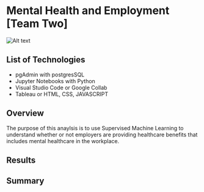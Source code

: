 # Mental Health and Employment [Team Two]

![Alt text](../../poster-1-814x445.png)

## List of Technologies
- pgAdmin with postgresSQL
- Jupyter Notebooks with Python
- Visual Studio Code or Google Collab
- Tableau or HTML, CSS, JAVASCRIPT

## Overview
The purpose of this anaylsis is to use Supervised Machine Learning to understand whether or not employers are providing healthcare benefits that includes mental healthcare in the workplace.

## Results

## Summary
